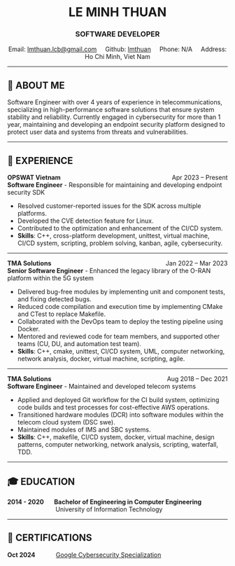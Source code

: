 <h1 align="center">LE MINH THUAN</h1>
<h3 align="center">SOFTWARE DEVELOPER</h3>

<p align="center">
  Email: <a href="mailto:lmthuan.lcb@gmail.com">lmthuan.lcb@gmail.com</a> &nbsp;&nbsp;&nbsp;
  Github: <a href="https://github.com/lmthuan">lmthuan</a> &nbsp;&nbsp;&nbsp;
  Phone: N/A &nbsp;&nbsp;&nbsp;
  Address: Ho Chi Minh, Viet Nam
</p>

---

## 👤 ABOUT ME  
Software Engineer with over 4 years of experience in telecommunications, specializing in high-performance software solutions that ensure system stability and reliability. Currently engaged in cybersecurity for more than 1 year, maintaining and developing an endpoint security platform designed to protect user data and systems from threats and vulnerabilities.

---

## 💼 EXPERIENCE  

**OPSWAT Vietnam** <span style="float: right;">Apr 2023 – Present</span>  
**Software Engineer** - Responsible for maintaining and developing endpoint security SDK  
- Resolved customer-reported issues for the SDK across multiple platforms.  
- Developed the CVE detection feature for Linux.  
- Contributed to the optimization and enhancement of the CI/CD system.  
- **Skills**: C++, cross-platform development, unittest, virtual machine, CI/CD system, scripting, problem solving, kanban, agile, cybersecurity.  

---

**TMA Solutions** <span style="float: right;">Jan 2022 – Mar 2023</span>  
**Senior Software Engineer** - Enhanced the legacy library of the O-RAN platform within the 5G system  
- Delivered bug-free modules by implementing unit and component tests, and fixing detected bugs.  
- Reduced code compilation and execution time by implementing CMake and CTest to replace Makefile.  
- Collaborated with the DevOps team to deploy the testing pipeline using Docker.  
- Mentored and reviewed code for team members, and supported other teams (CU, DU, and automation test team).  
- **Skills**: C++, cmake, unittest, CI/CD system, UML, computer networking, network analysis, docker, virtual machine, scripting, agile.  

---

**TMA Solutions** <span style="float: right;">Aug 2018 – Dec 2021</span>  
**Software Engineer** - Maintained and developed telecom systems  
- Applied and deployed Git workflow for the CI build system, optimizing code builds and test processes for cost-effective AWS operations.  
- Transitioned hardware modules (DCR) into software modules within the telecom cloud system (DSC swe).  
- Maintained modules of IMS and SBC systems.  
- **Skills**: C++, makefile, CI/CD system, docker, virtual machine, design patterns, computer networking, network analysis, scripting, waterfall, TDD.  

---

## 🎓 EDUCATION  

**2014 - 2020** &nbsp;&nbsp;&nbsp;&nbsp; **Bachelor of Engineering in Computer Engineering**  
&nbsp;&nbsp;&nbsp;&nbsp;&nbsp;&nbsp;&nbsp;&nbsp;&nbsp;&nbsp;&nbsp;&nbsp;&nbsp;&nbsp;&nbsp;&nbsp;&nbsp;&nbsp;&nbsp;&nbsp;&nbsp;&nbsp;&nbsp;&nbsp;&nbsp;&nbsp;&nbsp; University of Information Technology


---

## 📜 CERTIFICATIONS  

**Oct 2024** &nbsp;&nbsp;&nbsp;&nbsp;&nbsp;&nbsp;&nbsp;&nbsp;&nbsp;&nbsp; [Google Cybersecurity Specialization](https://www.coursera.org/account/accomplishments/specialization/72D59R5PDGGX) 
